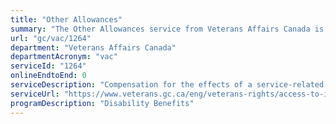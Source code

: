 ```yaml
---
title: "Other Allowances"
summary: "The Other Allowances service from Veterans Affairs Canada is not available end-to-end online, according to the GC Service Inventory."
url: "gc/vac/1264"
department: "Veterans Affairs Canada"
departmentAcronym: "vac"
serviceId: "1264"
onlineEndtoEnd: 0
serviceDescription: "Compensation for the effects of a service-related disability including clothing allowance and attendance allowance"
serviceUrl: "https://www.veterans.gc.ca/eng/veterans-rights/access-to-information-privacy/info-about-programs-and-info-holdings/personal-information-banks/604"
programDescription: "Disability Benefits"
---
```

